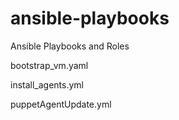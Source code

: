 # ansible-playbooks
Ansible Playbooks and Roles


bootstrap_vm.yaml

install_agents.yml

puppetAgentUpdate.yml


